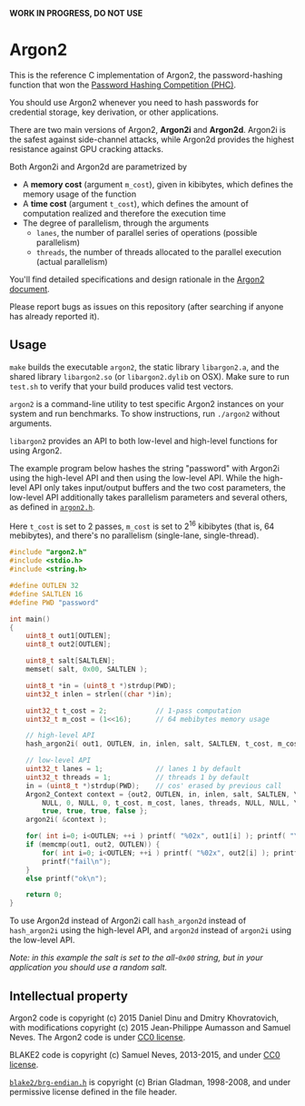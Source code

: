 **WORK IN PROGRESS, DO NOT USE**

# Argon2

This is the reference C implementation of Argon2, the password-hashing
function that won the [Password Hashing Competition
(PHC)](https://password-hashing.net). 

You should use Argon2 whenever you need to hash passwords for credential
storage, key derivation, or other applications.

There are two main versions of Argon2, **Argon2i** and **Argon2d**. Argon2i
is the safest against side-channel attacks, while Argon2d provides the
highest resistance against GPU cracking attacks.

Both Argon2i and Argon2d are parametrized by

* A **memory cost** (argument `m_cost`), given in kibibytes, which defines the memory usage of the function
* A **time cost** (argument `t_cost`), which defines the amount of computation
  realized and therefore the execution time
* The degree of parallelism, through the arguments
    - `lanes`, the number of parallel series of operations (possible
      parallelism)
    - `threads`, the number of threads allocated to the parallel
      execution (actual parallelism)

You'll find detailed specifications and design rationale in the [Argon2
document](argon2-specs.pdf).

Please report bugs as issues on this repository (after searching if
anyone has already reported it).

## Usage

`make` builds the executable `argon2`, the static library `libargon2.a`,
and the shared library `libargon2.so` (or `libargon2.dylib` on OSX).
Make sure to run `test.sh` to verify that your build produces valid test
vectors.

`argon2` is a command-line utility to test specific Argon2 instances
on your system and run benchmarks. To show instructions, run `./argon2`
without arguments.

`libargon2` provides an API to both low-level and high-level functions
for using Argon2.

The example program below hashes the string "password" with Argon2i
using the high-level API and then using the low-level API. While the
high-level API only takes input/output buffers and the two cost
parameters, the low-level API additionally takes parallelism parameters
and several others, as defined in [`argon2.h`](src/argon2.h).

Here `t_cost` is set to 2 passes, `m_cost` is set to 2<sup>16</sup>
kibibytes (that is, 64 mebibytes), and there's no parallelism
(single-lane, single-thread).

```c
#include "argon2.h"
#include <stdio.h>
#include <string.h>

#define OUTLEN 32
#define SALTLEN 16
#define PWD "password"

int main()
{
    uint8_t out1[OUTLEN];
    uint8_t out2[OUTLEN];

    uint8_t salt[SALTLEN];
    memset( salt, 0x00, SALTLEN );

    uint8_t *in = (uint8_t *)strdup(PWD);
    uint32_t inlen = strlen((char *)in);

    uint32_t t_cost = 2;            // 1-pass computation
    uint32_t m_cost = (1<<16);      // 64 mebibytes memory usage

    // high-level API
    hash_argon2i( out1, OUTLEN, in, inlen, salt, SALTLEN, t_cost, m_cost );

    // low-level API
    uint32_t lanes = 1;             // lanes 1 by default
    uint32_t threads = 1;           // threads 1 by default
    in = (uint8_t *)strdup(PWD);    // cos' erased by previous call
    Argon2_Context context = {out2, OUTLEN, in, inlen, salt, SALTLEN, \
        NULL, 0, NULL, 0, t_cost, m_cost, lanes, threads, NULL, NULL, \
        true, true, true, false };
    argon2i( &context );

    for( int i=0; i<OUTLEN; ++i ) printf( "%02x", out1[i] ); printf( "\n" );
    if (memcmp(out1, out2, OUTLEN)) {
        for( int i=0; i<OUTLEN; ++i ) printf( "%02x", out2[i] ); printf( "\n" );
        printf("fail\n");
    }
    else printf("ok\n");

    return 0;
}
```

To use Argon2d instead of Argon2i call `hash_argon2d` instead of
`hash_argon2i` using the high-level API, and `argon2d` instead of
`argon2i` using the low-level API.

*Note: in this example the salt is set to the all-`0x00` string, but in
your application you should use a random salt.*

## Intellectual property

Argon2 code is copyright (c) 2015 Daniel Dinu and Dmitry Khovratovich,
with modifications copyright (c) 2015 Jean-Philippe Aumasson and Samuel
Neves. The Argon2 code is under [CC0
license](https://creativecommons.org/about/cc0).

BLAKE2 code is copyright (c) Samuel Neves, 2013-2015, and under [CC0
license](https://creativecommons.org/about/cc0).

[`blake2/brg-endian.h`](src/blake2/brg-endian.h) is copyright (c) Brian
Gladman, 1998-2008, and under permissive license defined in the file
header.

